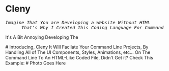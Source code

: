 # Cleny
<pre><em>Imagine That You are Developing a Website Without HTML
      That's Why I Created This Coding Language For Command Line Based Projects</em></pre>
<p>It's A Bit Annoying Developing The  </p>
# Introducing, Cleny
It Will Facilate Your Command Line Projects, By Handling All of The UI Components, Styles, Animations, etc... On The Command Line To An HTML-Like Coded File, Didn't Get it? Check This Example: 
# Photo Goes Here
